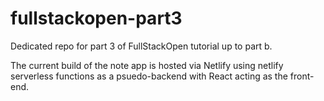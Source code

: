 # fullstackopen-part3

Dedicated repo for part 3 of FullStackOpen tutorial up to part b.

The current build of the note app is hosted via Netlify using netlify serverless functions as a psuedo-backend with React acting as the front-end.
